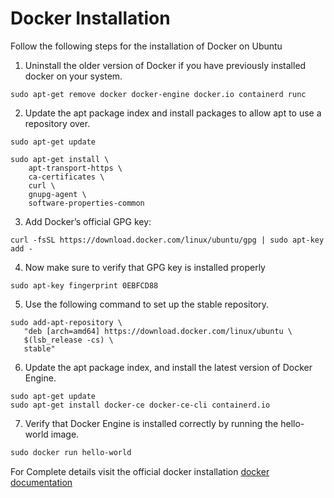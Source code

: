 # Docker Installation
Follow the following steps for the installation of Docker on Ubuntu

1. Uninstall the older version of Docker if you have previously installed docker on your system.
```
sudo apt-get remove docker docker-engine docker.io containerd runc
```
2. Update the apt package index and install packages to allow apt to use a repository over.
```
sudo apt-get update
```
```
sudo apt-get install \
    apt-transport-https \
    ca-certificates \
    curl \
    gnupg-agent \
    software-properties-common
```
3. Add Docker’s official GPG key:
```
curl -fsSL https://download.docker.com/linux/ubuntu/gpg | sudo apt-key add -
```
4. Now make sure to verify that GPG key is installed properly
```
sudo apt-key fingerprint 0EBFCD88
```
5. Use the following command to set up the stable repository.
```
sudo add-apt-repository \
   "deb [arch=amd64] https://download.docker.com/linux/ubuntu \
   $(lsb_release -cs) \
   stable"
```
6. Update the apt package index, and install the latest version of Docker Engine.
```
sudo apt-get update
sudo apt-get install docker-ce docker-ce-cli containerd.io
```
7. Verify that Docker Engine is installed correctly by running the hello-world image.
```diff
sudo docker run hello-world
```

For Complete details visit the official docker installation
[docker documentation](https://docs.docker.com/engine/install/ubuntu/)
